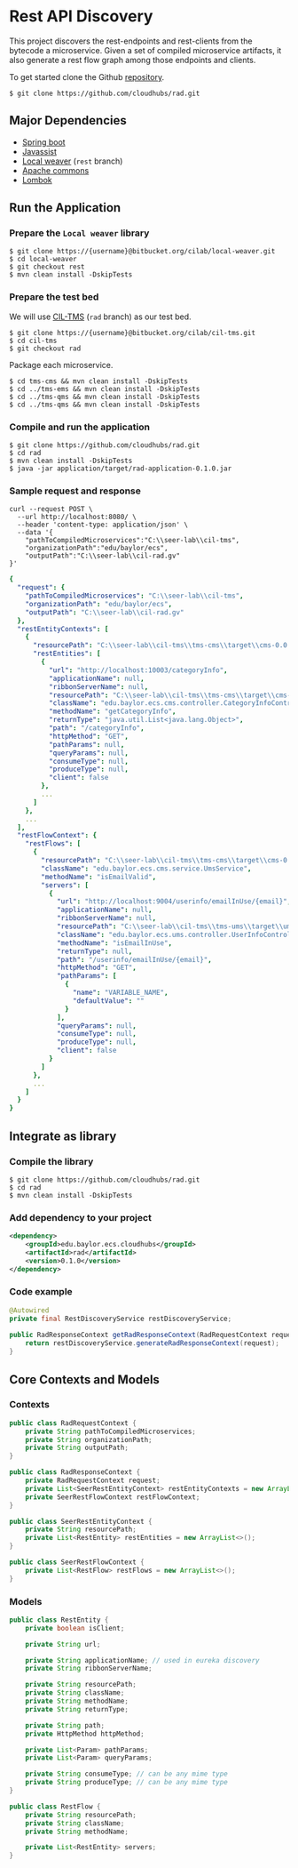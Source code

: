 # Rest API Discovery

This project discovers the rest-endpoints and rest-clients from the bytecode a microservice. Given a set of compiled microservice artifacts, it also generate a rest flow graph among those endpoints and clients.


To get started clone the Github [repository](https://github.com/cloudhubs/rad).

```
$ git clone https://github.com/cloudhubs/rad.git
```

## Major Dependencies

- [Spring boot](https://spring.io/projects/spring-boot)
- [Javassist](https://github.com/jboss-javassist/javassist)
- [Local weaver](https://bitbucket.org/cilab/local-weaver/src/master/) (`rest` branch)
- [Apache commons](https://mvnrepository.com/artifact/org.apache.commons)
- [Lombok](https://projectlombok.org/)

## Run the Application

### Prepare the `Local weaver` library

```
$ git clone https://{username}@bitbucket.org/cilab/local-weaver.git
$ cd local-weaver
$ git checkout rest
$ mvn clean install -DskipTests
```

### Prepare the test bed 

We will use [CIL-TMS](https://bitbucket.org/cilab/cil-tms/src/master/) (`rad` branch) as our test bed.

```
$ git clone https://{username}@bitbucket.org/cilab/cil-tms.git
$ cd cil-tms
$ git checkout rad
```

Package each microservice.

```
$ cd tms-cms && mvn clean install -DskipTests
$ cd ../tms-ems && mvn clean install -DskipTests
$ cd ../tms-qms && mvn clean install -DskipTests
$ cd ../tms-qms && mvn clean install -DskipTests
```

### Compile and run the application

```
$ git clone https://github.com/cloudhubs/rad.git
$ cd rad
$ mvn clean install -DskipTests
$ java -jar application/target/rad-application-0.1.0.jar
```

### Sample request and response

```
curl --request POST \
  --url http://localhost:8080/ \
  --header 'content-type: application/json' \
  --data '{
    "pathToCompiledMicroservices":"C:\\seer-lab\\cil-tms",
    "organizationPath":"edu/baylor/ecs",
    "outputPath":"C:\\seer-lab\\cil-rad.gv"
}'
```

```yaml
{
  "request": {
    "pathToCompiledMicroservices": "C:\\seer-lab\\cil-tms",
    "organizationPath": "edu/baylor/ecs",
    "outputPath": "C:\\seer-lab\\cil-rad.gv"
  },
  "restEntityContexts": [
    {
      "resourcePath": "C:\\seer-lab\\cil-tms\\tms-cms\\target\\cms-0.0.1-SNAPSHOT.jar",
      "restEntities": [
        {
          "url": "http://localhost:10003/categoryInfo",
          "applicationName": null,
          "ribbonServerName": null,
          "resourcePath": "C:\\seer-lab\\cil-tms\\tms-cms\\target\\cms-0.0.1-SNAPSHOT.jar",
          "className": "edu.baylor.ecs.cms.controller.CategoryInfoController",
          "methodName": "getCategoryInfo",
          "returnType": "java.util.List<java.lang.Object>",
          "path": "/categoryInfo",
          "httpMethod": "GET",
          "pathParams": null,
          "queryParams": null,
          "consumeType": null,
          "produceType": null,
          "client": false
        },
        ...
      ]
    },
    ...
  ],
  "restFlowContext": {
    "restFlows": [
      {
        "resourcePath": "C:\\seer-lab\\cil-tms\\tms-cms\\target\\cms-0.0.1-SNAPSHOT.jar",
        "className": "edu.baylor.ecs.cms.service.UmsService",
        "methodName": "isEmailValid",
        "servers": [
          {
            "url": "http://localhost:9004/userinfo/emailInUse/{email}",
            "applicationName": null,
            "ribbonServerName": null,
            "resourcePath": "C:\\seer-lab\\cil-tms\\tms-ums\\target\\ums-1.0-SNAPSHOT.jar",
            "className": "edu.baylor.ecs.ums.controller.UserInfoController",
            "methodName": "isEmailInUse",
            "returnType": null,
            "path": "/userinfo/emailInUse/{email}",
            "httpMethod": "GET",
            "pathParams": [
              {
                "name": "VARIABLE_NAME",
                "defaultValue": ""
              }
            ],
            "queryParams": null,
            "consumeType": null,
            "produceType": null,
            "client": false
          }
        ]
      },
      ...
    ]
  }
}
```

## Integrate as library

### Compile the library

```
$ git clone https://github.com/cloudhubs/rad.git
$ cd rad
$ mvn clean install -DskipTests
```

### Add dependency to your project

```xml
<dependency>
    <groupId>edu.baylor.ecs.cloudhubs</groupId>
    <artifactId>rad</artifactId>
    <version>0.1.0</version>
</dependency>
```

### Code example

```java
@Autowired
private final RestDiscoveryService restDiscoveryService;
   
public RadResponseContext getRadResponseContext(RadRequestContext request) {
    return restDiscoveryService.generateRadResponseContext(request);
}
```

## Core Contexts and Models

### Contexts

```java
public class RadRequestContext {
    private String pathToCompiledMicroservices;
    private String organizationPath;
    private String outputPath;
}
```

```java
public class RadResponseContext {
    private RadRequestContext request;
    private List<SeerRestEntityContext> restEntityContexts = new ArrayList<>();
    private SeerRestFlowContext restFlowContext;
}
```

```java
public class SeerRestEntityContext {
    private String resourcePath;
    private List<RestEntity> restEntities = new ArrayList<>();
}
```

```java
public class SeerRestFlowContext {
    private List<RestFlow> restFlows = new ArrayList<>();
}
```

### Models

```java
public class RestEntity {
    private boolean isClient;

    private String url;

    private String applicationName; // used in eureka discovery
    private String ribbonServerName;

    private String resourcePath;
    private String className;
    private String methodName;
    private String returnType;

    private String path;
    private HttpMethod httpMethod;

    private List<Param> pathParams;
    private List<Param> queryParams;

    private String consumeType; // can be any mime type
    private String produceType; // can be any mime type
}
```

```java
public class RestFlow {
    private String resourcePath;
    private String className;
    private String methodName;

    private List<RestEntity> servers;
}
```
